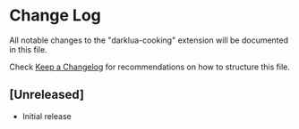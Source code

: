 # Change Log

All notable changes to the "darklua-cooking" extension will be documented in this file.

Check [Keep a Changelog](http://keepachangelog.com/) for recommendations on how to structure this file.

## [Unreleased]

- Initial release